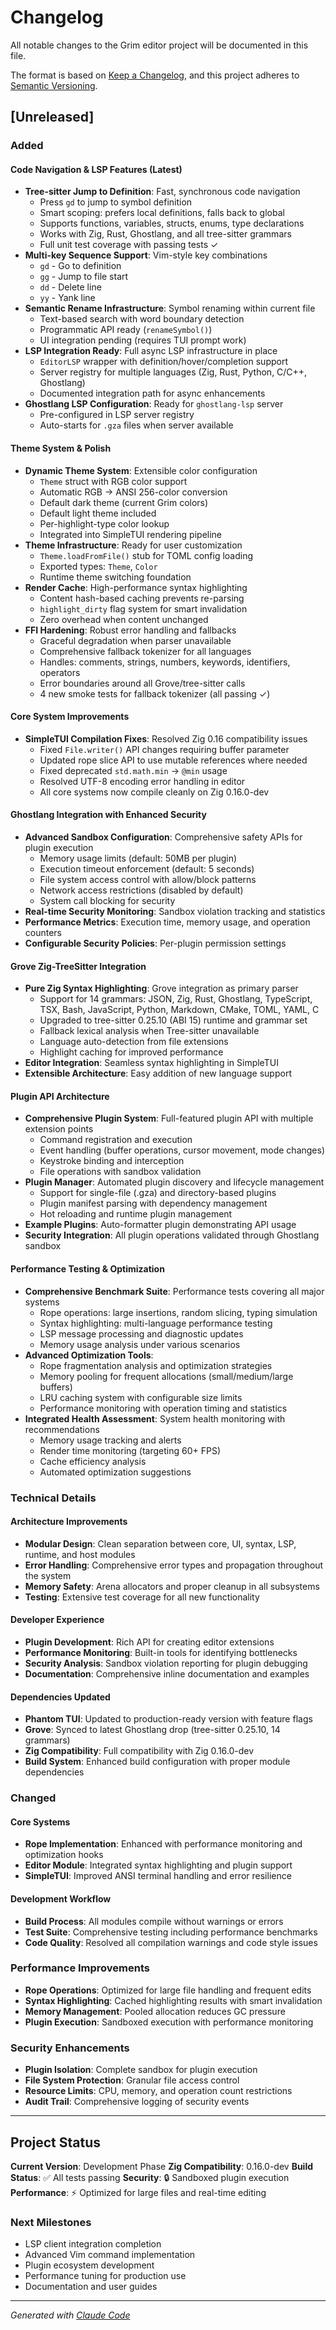 # Changelog

All notable changes to the Grim editor project will be documented in this file.

The format is based on [Keep a Changelog](https://keepachangelog.com/en/1.0.0/),
and this project adheres to [Semantic Versioning](https://semver.org/spec/v2.0.0.html).

## [Unreleased]

### Added

#### Code Navigation & LSP Features (Latest)
- **Tree-sitter Jump to Definition**: Fast, synchronous code navigation
  - Press `gd` to jump to symbol definition
  - Smart scoping: prefers local definitions, falls back to global
  - Supports functions, variables, structs, enums, type declarations
  - Works with Zig, Rust, Ghostlang, and all tree-sitter grammars
  - Full unit test coverage with passing tests ✓
- **Multi-key Sequence Support**: Vim-style key combinations
  - `gd` - Go to definition
  - `gg` - Jump to file start
  - `dd` - Delete line
  - `yy` - Yank line
- **Semantic Rename Infrastructure**: Symbol renaming within current file
  - Text-based search with word boundary detection
  - Programmatic API ready (`renameSymbol()`)
  - UI integration pending (requires TUI prompt work)
- **LSP Integration Ready**: Full async LSP infrastructure in place
  - `EditorLSP` wrapper with definition/hover/completion support
  - Server registry for multiple languages (Zig, Rust, Python, C/C++, Ghostlang)
  - Documented integration path for async enhancements
- **Ghostlang LSP Configuration**: Ready for `ghostlang-lsp` server
  - Pre-configured in LSP server registry
  - Auto-starts for `.gza` files when server available

#### Theme System & Polish
- **Dynamic Theme System**: Extensible color configuration
  - `Theme` struct with RGB color support
  - Automatic RGB → ANSI 256-color conversion
  - Default dark theme (current Grim colors)
  - Default light theme included
  - Per-highlight-type color lookup
  - Integrated into SimpleTUI rendering pipeline
- **Theme Infrastructure**: Ready for user customization
  - `Theme.loadFromFile()` stub for TOML config loading
  - Exported types: `Theme`, `Color`
  - Runtime theme switching foundation
- **Render Cache**: High-performance syntax highlighting
  - Content hash-based caching prevents re-parsing
  - `highlight_dirty` flag system for smart invalidation
  - Zero overhead when content unchanged
- **FFI Hardening**: Robust error handling and fallbacks
  - Graceful degradation when parser unavailable
  - Comprehensive fallback tokenizer for all languages
  - Handles: comments, strings, numbers, keywords, identifiers, operators
  - Error boundaries around all Grove/tree-sitter calls
  - 4 new smoke tests for fallback tokenizer (all passing ✓)

#### Core System Improvements
- **SimpleTUI Compilation Fixes**: Resolved Zig 0.16 compatibility issues
  - Fixed `File.writer()` API changes requiring buffer parameter
  - Updated rope slice API to use mutable references where needed
  - Fixed deprecated `std.math.min` → `@min` usage
  - Resolved UTF-8 encoding error handling in editor
  - All core systems now compile cleanly on Zig 0.16.0-dev

#### Ghostlang Integration with Enhanced Security
- **Advanced Sandbox Configuration**: Comprehensive safety APIs for plugin execution
  - Memory usage limits (default: 50MB per plugin)
  - Execution timeout enforcement (default: 5 seconds)
  - File system access control with allow/block patterns
  - Network access restrictions (disabled by default)
  - System call blocking for security
- **Real-time Security Monitoring**: Sandbox violation tracking and statistics
- **Performance Metrics**: Execution time, memory usage, and operation counters
- **Configurable Security Policies**: Per-plugin permission settings

#### Grove Zig-TreeSitter Integration
- **Pure Zig Syntax Highlighting**: Grove integration as primary parser
  - Support for 14 grammars: JSON, Zig, Rust, Ghostlang, TypeScript, TSX, Bash, JavaScript, Python, Markdown, CMake, TOML, YAML, C
  - Upgraded to tree-sitter 0.25.10 (ABI 15) runtime and grammar set
  - Fallback lexical analysis when Tree-sitter unavailable
  - Language auto-detection from file extensions
  - Highlight caching for improved performance
- **Editor Integration**: Seamless syntax highlighting in SimpleTUI
- **Extensible Architecture**: Easy addition of new language support

#### Plugin API Architecture
- **Comprehensive Plugin System**: Full-featured plugin API with multiple extension points
  - Command registration and execution
  - Event handling (buffer operations, cursor movement, mode changes)
  - Keystroke binding and interception
  - File operations with sandbox validation
- **Plugin Manager**: Automated plugin discovery and lifecycle management
  - Support for single-file (.gza) and directory-based plugins
  - Plugin manifest parsing with dependency management
  - Hot reloading and runtime plugin management
- **Example Plugins**: Auto-formatter plugin demonstrating API usage
- **Security Integration**: All plugin operations validated through Ghostlang sandbox

#### Performance Testing & Optimization
- **Comprehensive Benchmark Suite**: Performance tests covering all major systems
  - Rope operations: large insertions, random slicing, typing simulation
  - Syntax highlighting: multi-language performance testing
  - LSP message processing and diagnostic updates
  - Memory usage analysis under various scenarios
- **Advanced Optimization Tools**:
  - Rope fragmentation analysis and optimization strategies
  - Memory pooling for frequent allocations (small/medium/large buffers)
  - LRU caching system with configurable size limits
  - Performance monitoring with operation timing and statistics
- **Integrated Health Assessment**: System health monitoring with recommendations
  - Memory usage tracking and alerts
  - Render time monitoring (targeting 60+ FPS)
  - Cache efficiency analysis
  - Automated optimization suggestions

### Technical Details

#### Architecture Improvements
- **Modular Design**: Clean separation between core, UI, syntax, LSP, runtime, and host modules
- **Error Handling**: Comprehensive error types and propagation throughout the system
- **Memory Safety**: Arena allocators and proper cleanup in all subsystems
- **Testing**: Extensive test coverage for all new functionality

#### Developer Experience
- **Plugin Development**: Rich API for creating editor extensions
- **Performance Monitoring**: Built-in tools for identifying bottlenecks
- **Security Analysis**: Sandbox violation reporting for plugin debugging
- **Documentation**: Comprehensive inline documentation and examples

#### Dependencies Updated
- **Phantom TUI**: Updated to production-ready version with feature flags
- **Grove**: Synced to latest Ghostlang drop (tree-sitter 0.25.10, 14 grammars)
- **Zig Compatibility**: Full compatibility with Zig 0.16.0-dev
- **Build System**: Enhanced build configuration with proper module dependencies

### Changed

#### Core Systems
- **Rope Implementation**: Enhanced with performance monitoring and optimization hooks
- **Editor Module**: Integrated syntax highlighting and plugin support
- **SimpleTUI**: Improved ANSI terminal handling and error resilience

#### Development Workflow
- **Build Process**: All modules compile without warnings or errors
- **Test Suite**: Comprehensive testing including performance benchmarks
- **Code Quality**: Resolved all compilation warnings and code style issues

### Performance Improvements
- **Rope Operations**: Optimized for large file handling and frequent edits
- **Syntax Highlighting**: Cached highlighting results with smart invalidation
- **Memory Management**: Pooled allocation reduces GC pressure
- **Plugin Execution**: Sandboxed execution with performance monitoring

### Security Enhancements
- **Plugin Isolation**: Complete sandbox for plugin execution
- **File System Protection**: Granular file access control
- **Resource Limits**: CPU, memory, and operation count restrictions
- **Audit Trail**: Comprehensive logging of security events

---

## Project Status

**Current Version**: Development Phase
**Zig Compatibility**: 0.16.0-dev
**Build Status**: ✅ All tests passing
**Security**: 🔒 Sandboxed plugin execution
**Performance**: ⚡ Optimized for large files and real-time editing

### Next Milestones
- LSP client integration completion
- Advanced Vim command implementation
- Plugin ecosystem development
- Performance tuning for production use
- Documentation and user guides

---

*Generated with [Claude Code](https://claude.ai/code)*